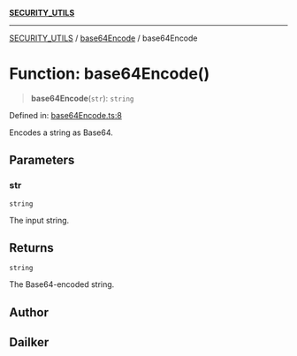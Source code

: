 [**SECURITY_UTILS**](../../README.md)

***

[SECURITY_UTILS](../../README.md) / [base64Encode](../README.md) / base64Encode

# Function: base64Encode()

> **base64Encode**(`str`): `string`

Defined in: [base64Encode.ts:8](https://github.com/dailker/everyutil/blob/26e2bb73429918cf0d08899e9efd90b82a42c92e/src/security/base64Encode.ts#L8)

Encodes a string as Base64.

## Parameters

### str

`string`

The input string.

## Returns

`string`

The Base64-encoded string.

## Author

## Dailker
